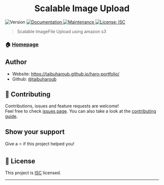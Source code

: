 <h1 align="center">Scalable Image Upload </h1>
<p>
  <img alt="Version" src="https://img.shields.io/badge/version-1.0.0-blue.svg?cacheSeconds=2592000" />
  <a href="https://github.com/taibuharoub/scalable-img-upload-#readme" target="_blank">
    <img alt="Documentation" src="https://img.shields.io/badge/documentation-yes-brightgreen.svg" />
  </a>
  <a href="https://github.com/taibuharoub/scalable-img-upload-/graphs/commit-activity" target="_blank">
    <img alt="Maintenance" src="https://img.shields.io/badge/Maintained%3F-yes-green.svg" />
  </a>
  <a href="https://github.com/taibuharoub/scalable-img-upload-/blob/master/LICENSE" target="_blank">
    <img alt="License: ISC" src="https://img.shields.io/github/license/taibuharoub/scalable-img-upload-" />
  </a>
</p>

> Scalable ImageFile Upload using amazon s3

### 🏠 [Homepage](https://github.com/taibuharoub/scalable-img-upload-#readme)

## Author

* Website: https://taibuharoub.github.io/haro-portfolio/
* Github: [@taibuharoub](https://github.com/taibuharoub)

## 🤝 Contributing

Contributions, issues and feature requests are welcome!<br />Feel free to check [issues page](https://github.com/taibuharoub/scalable-img-upload-/issues). You can also take a look at the [contributing guide](https://github.com/taibuharoub/scalable-img-upload-/blob/master/CONTRIBUTING.md).

## Show your support

Give a ⭐️ if this project helped you!

## 📝 License

This project is [ISC](https://github.com/taibuharoub/scalable-img-upload-/blob/master/LICENSE) licensed.

***
